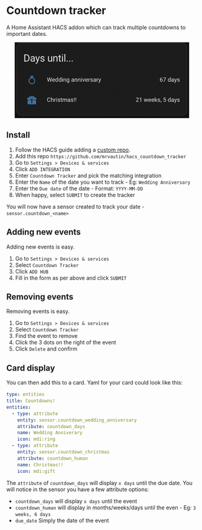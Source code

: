 # Countdown tracker

A Home Assistant HACS addon which can track multiple countdowns to important dates.

<p align="center">
  <img src="https://raw.githubusercontent.com/mrvautin/hacs_countdown_tracker/refs/heads/main/images/card_screenshot.png" height="200px" />
</p>

## Install

1. Follow the HACS guide adding a [custom repo](https://hacs.xyz/docs/faq/custom_repositories/).
2. Add this repo `https://github.com/mrvautin/hacs_countdown_tracker`
3. Go to `Settings > Devices & services`
4. Click `ADD INTEGRATION`
5. Enter `Countdown Tracker` and pick the matching integration
6. Enter the `Name` of the date you want to track - Eg: `Wedding Anniversary`
7. Enter the `Due date` of the date - Format: `YYYY-MM-DD`
8. When happy, select `SUBMIT` to create the tracker

You will now have a sensor created to track your date - `sensor.countdown_<name>`

## Adding new events

Adding new events is easy.

1. Go to `Settings > Devices & services`
2. Select `Countdown Tracker`
3. Click `ADD HUB`
4. Fill in the form as per above and click `SUBMIT`

## Removing events

Removing events is easy.

1. Go to `Settings > Devices & services`
2. Select `Countdown Tracker`
3. Find the event to remove
4. Click the 3 dots on the right of the event
5. Click `Delete` and confirm

## Card display

You can then add this to a card. Yaml for your card could look like this:

```yaml
type: entities
title: Countdowns!
entities:
  - type: attribute
    entity: sensor.countdown_wedding_anniversary
    attribute: countdown_days
    name: Wedding Anniverary
    icon: mdi:ring
  - type: attribute
    entity: sensor.countdown_christmas
    attribute: countdown_human
    name: Christmas!!
    icon: mdi:gift
```

The `attribute` of `countdown_days` will display `x days` until the due date. You will notice in the sensor you have a few attribute options:

- `countdown_days` will display `x days` until the event
- `countdown_human` will display in months/weeks/days until the even - Eg: `3 weeks, 6 days`
- `due_date` Simply the date of the event
